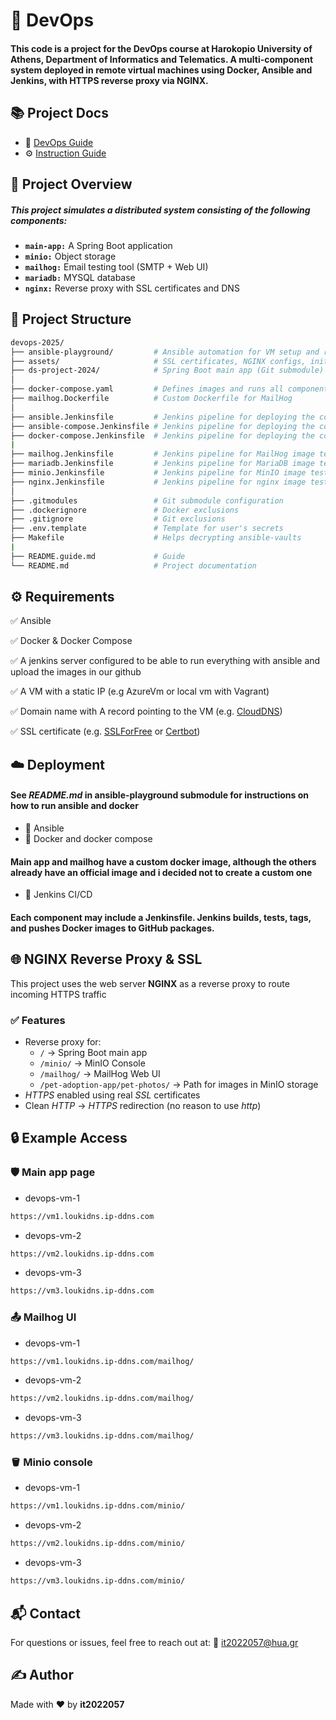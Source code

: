 # 🚀 DevOps

#### This code is a project for the DevOps course at Harokopio University of Athens, Department of Informatics and Telematics. A multi-component system deployed in remote virtual machines using Docker, Ansible and Jenkins, with HTTPS reverse proxy via NGINX.

## 📚 Project Docs

- 🧰 [DevOps Guide](./README.md)
- ⚙️ [Instruction Guide](./README.guide.md)

## 🌱 Project Overview

##### This project simulates a distributed system consisting of the following components:

- **`main-app:`** A Spring Boot application
- **`minio:`** Object storage 
- **`mailhog:`** Email testing tool (SMTP + Web UI)
- **`mariadb:`** MYSQL database
- **`nginx:`** Reverse proxy with SSL certificates and DNS

## 📁 Project Structure

```bash
devops-2025/
├── ansible-playground/         # Ansible automation for VM setup and remote deployment (Gitsubmodule)
├── assets/                     # SSL certificates, NGINX configs, init.sql files
├── ds-project-2024/            # Spring Boot main app (Git submodule)
│
├── docker-compose.yaml         # Defines images and runs all components via Docker Compose
├── mailhog.Dockerfile          # Custom Dockerfile for MailHog
│
├── ansible.Jenkinsfile         # Jenkins pipeline for deploying the components in a vm with ansible
├── ansible-compose.Jenkinsfile # Jenkins pipeline for deploying the components all together in a vm with ansible
├── docker-compose.Jenkinsfile  # Jenkins pipeline for deploying the components in a docker environent with ansible
|
├── mailhog.Jenkinsfile         # Jenkins pipeline for MailHog image test + push in github
├── mariadb.Jenkinsfile         # Jenkins pipeline for MariaDB image test + push in github
├── minio.Jenkinsfile           # Jenkins pipeline for MinIO image test + push in github
├── nginx.Jenkinsfile           # Jenkins pipeline for nginx image test + push in github
│
├── .gitmodules                 # Git submodule configuration
├── .dockerignore               # Docker exclusions
├── .gitignore                  # Git exclusions
├── .env.template               # Template for user's secrets
├── Makefile                    # Helps decrypting ansible-vaults
|
├── README.guide.md             # Guide
└── README.md                   # Project documentation

```

## ⚙️ Requirements

✅ Ansible

✅ Docker & Docker Compose

✅ A jenkins server configured to be able to run everything with ansible and upload the images in our github 

✅ A VM with a static IP (e.g AzureVm or local vm with Vagrant)

✅ Domain name with A record pointing to the VM (e.g. [CloudDNS](https://www.cloudns.net))

✅ SSL certificate (e.g. [SSLForFree](https://www.sslforfree.com/) or [Certbot](https://certbot.eff.org/))

## ☁️ Deployment

#### See *README.md* in ansible-playground submodule for instructions on how to run ansible and docker

* 🔧 Ansible 
* 🐳 Docker and docker compose 

#### Main app and mailhog have a custom docker image, although the others already have an official image and i decided not to create a custom one 

* 🔄 Jenkins CI/CD

#### Each component may include a Jenkinsfile. Jenkins builds, tests, tags, and pushes Docker images to GitHub packages.

## 🌐 NGINX Reverse Proxy & SSL

This project uses the web server **NGINX** as a reverse proxy to route incoming HTTPS traffic

### ✅ Features

* Reverse proxy for:
  * `/` → Spring Boot main app
  * `/minio/` → MinIO Console
  * `/mailhog/` → MailHog Web UI
  * `/pet-adoption-app/pet-photos/` → Path for images in MinIO storage
* *HTTPS* enabled using real *SSL* certificates
* Clean *HTTP* → *HTTPS* redirection (no reason to use *http*)

## 🔒 Example Access

### 🛡️ Main app page

* devops-vm-1
```bash
https://vm1.loukidns.ip-ddns.com
```
* devops-vm-2
```bash
https://vm2.loukidns.ip-ddns.com
```
* devops-vm-3
```bash
https://vm3.loukidns.ip-ddns.com
```

### 📤 Mailhog UI 

* devops-vm-1
```bash
https://vm1.loukidns.ip-ddns.com/mailhog/
```
* devops-vm-2
```bash
https://vm2.loukidns.ip-ddns.com/mailhog/
```
* devops-vm-3
```bash
https://vm3.loukidns.ip-ddns.com/mailhog/
```

### 🪣 Minio console

* devops-vm-1
```bash
https://vm1.loukidns.ip-ddns.com/minio/
```
* devops-vm-2
```bash
https://vm2.loukidns.ip-ddns.com/minio/
```
* devops-vm-3
```bash
https://vm3.loukidns.ip-ddns.com/minio/
```

## 📬 Contact

For questions or issues, feel free to reach out at:
📧 it2022057@hua.gr

## ✍️ Author

Made with ❤️ by **it2022057**
